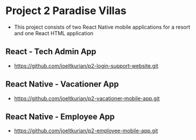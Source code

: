 # Project 2 Paradise Villas
- This project consists of two React Native mobile applications for a resort and one React HTML application

## React - Tech Admin App
- https://github.com/joeltkurian/p2-login-support-website.git

## React Native - Vacationer App
- https://github.com/joeltkurian/p2-vacationer-mobile-app.git

## React Native - Employee App
- https://github.com/joeltkurian/p2-employee-mobile-app.git
